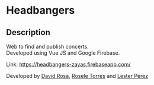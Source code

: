 # Headbangers

## Description
Web to find and publish concerts. <br>
Developed using Vue JS and Google Firebase.

Link: https://headbangers-zayas.firebaseapp.com/
<br>
<p>Developed by <a href="https://github.com/droxt">David Rosa</a>, <a href="https://github.com/roselletorres">Rosele Torres</a> and <a href="https://github.com/lesterbx">Lester Pérez</a></p>

